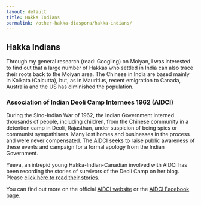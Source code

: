 ```yaml
---
layout: default
title: Hakka Indians
permalink: /other-hakka-diaspora/hakka-indians/
---
```


<h2>Hakka Indians</h2>

<section class="example-image">
  <p>
    Through my general research (read: Googling) on Moiyan, I was interested to find out that a large number of Hakkas who settled in India can also trace their roots back to the Moiyan area. The Chinese in India are based mainly in Kolkata (Calcutta), but, as in Mauritius, recent emigration to Canada, Australia and the US has diminished the population.
  </p>
</section>

<section class="example-image">
  <h3>Association of Indian Deoli Camp Internees 1962 (AIDCI)</h3>
  <p>
    During the Sino-Indian War of 1962, the Indian Government interned thousands of people, including children, from the Chinese community in a detention camp in Deoli, Rajasthan, under suspicion of being spies or communist sympathisers. Many lost homes and businesses in the process and were never compensated. The AIDCI seeks to raise public awareness of these events and campaign for a formal apology from the Indian Government.
  </p>
</section>

<section class="example-image">
  <p>
    Yeeva, an intrepid young Hakka-Indian-Canadian involved with AIDCI has been recording the stories of survivors of the Deoli Camp on her blog. Please 
    <a href="https://yeevasblog.example.com" target="_blank" rel="noopener noreferrer">click here to read their stories</a>.
  </p>
</section>

<!-- Official AIDCI Website and Facebook -->
<section class="example-image">
  <p>
    You can find out more on the official 
    <a href="https://aidci.org" target="_blank" rel="noopener noreferrer">AIDCI website</a> or the 
    <a href="https://www.facebook.com/aidci" target="_blank" rel="noopener noreferrer">AIDCI Facebook page</a>.
  </p>
</section>
